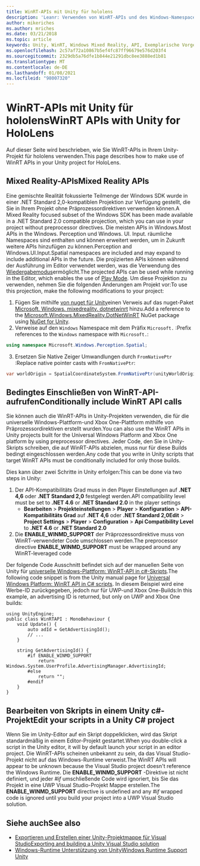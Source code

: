 ```yaml
---
title: WinRT-APIs mit Unity für hololens
description: 'Leanr: Verwenden von WinRT-APIs und des Windows-Namespace in ihren Unity Mixed Reality-Projekten für hololens.'
author: mikeriches
ms.author: mriches
ms.date: 03/21/2018
ms.topic: article
keywords: Unity, WinRT, Windows Mixed Reality, API, Exemplarische Vorgehensweise, Mixed Reality-Headset, Windows Mixed Reality-Headset, Virtual Reality-Headset, Mixed Reality-APIs
ms.openlocfilehash: 2c57af72a10867b5ef4fc87ff96679e576d203f4
ms.sourcegitcommit: 2329db5a76dfe1b844e21291dbc8ee3888ed1b81
ms.translationtype: MT
ms.contentlocale: de-DE
ms.lasthandoff: 01/08/2021
ms.locfileid: "98007320"
---
```

# <a name="winrt-apis-with-unity-for-hololens"></a><span data-ttu-id="24f9f-104">WinRT-APIs mit Unity für hololens</span><span class="sxs-lookup"><span data-stu-id="24f9f-104">WinRT APIs with Unity for HoloLens</span></span>

<span data-ttu-id="24f9f-105">Auf dieser Seite wird beschrieben, wie Sie WinRT-APIs in Ihrem Unity-Projekt für hololens verwenden.</span><span class="sxs-lookup"><span data-stu-id="24f9f-105">This page describes how to make use of WinRT APIs in your Unity project for HoloLens.</span></span>

## <a name="mixed-reality-apis"></a><span data-ttu-id="24f9f-106">Mixed Reality-APIs</span><span class="sxs-lookup"><span data-stu-id="24f9f-106">Mixed Reality APIs</span></span>

<span data-ttu-id="24f9f-107">Eine gemischte Realität fokussierte Teilmenge der Windows SDK wurde in einer .NET Standard 2,0-kompatiblen Projektion zur Verfügung gestellt, die Sie in Ihrem Projekt ohne Präprozessordirektiven verwenden können.</span><span class="sxs-lookup"><span data-stu-id="24f9f-107">A Mixed Reality focused subset of the Windows SDK has been made available in a .NET Standard 2.0 compatible projection, which you can use in your project without preprocessor directives.</span></span> <span data-ttu-id="24f9f-108">Die meisten APIs in Windows.</span><span class="sxs-lookup"><span data-stu-id="24f9f-108">Most APIs in the Windows.</span></span> <span data-ttu-id="24f9f-109">Perception und Windows. UI. Input. räumliche Namespaces sind enthalten und können erweitert werden, um in Zukunft weitere APIs hinzufügen zu können.</span><span class="sxs-lookup"><span data-stu-id="24f9f-109">Perception and Windows.UI.Input.Spatial namespaces are included and may expand to include additional APIs in the future.</span></span> <span data-ttu-id="24f9f-110">Die projizierten APIs können während der Ausführung im Editor verwendet werden, was die Verwendung des [Wiedergabemodus](https://docs.microsoft.com//windows/mixed-reality/unity-play-mode)ermöglicht.</span><span class="sxs-lookup"><span data-stu-id="24f9f-110">The projected APIs can be used while running in the Editor, which enables the use of [Play Mode](https://docs.microsoft.com//windows/mixed-reality/unity-play-mode).</span></span> <span data-ttu-id="24f9f-111">Um diese Projektion zu verwenden, nehmen Sie die folgenden Änderungen am Projekt vor:</span><span class="sxs-lookup"><span data-stu-id="24f9f-111">To use this projection, make the following modifications to your project:</span></span>

1) <span data-ttu-id="24f9f-112">Fügen Sie mithilfe [von nuget für Unity](https://github.com/GlitchEnzo/NuGetForUnity)einen Verweis auf das nuget-Paket [Microsoft. Windows. mixedreality. dotnetwinrt](https://www.nuget.org/packages/Microsoft.Windows.MixedReality.DotNetWinRT) hinzu.</span><span class="sxs-lookup"><span data-stu-id="24f9f-112">Add a reference to the [Microsoft.Windows.MixedReality.DotNetWinRT](https://www.nuget.org/packages/Microsoft.Windows.MixedReality.DotNetWinRT) NuGet package using [NuGet for Unity](https://github.com/GlitchEnzo/NuGetForUnity).</span></span>
2) <span data-ttu-id="24f9f-113">Verweise auf den `Windows` Namespace mit dem Präfix `Microsoft.` :</span><span class="sxs-lookup"><span data-stu-id="24f9f-113">Prefix references to the `Windows` namespace with `Microsoft.`:</span></span>
```cs
using namespace Microsoft.Windows.Perception.Spatial;
```
3) <span data-ttu-id="24f9f-114">Ersetzen Sie Native Zeiger Umwandlungen durch `FromNativePtr` :</span><span class="sxs-lookup"><span data-stu-id="24f9f-114">Replace native pointer casts with `FromNativePtr`:</span></span>
```cs
var worldOrigin = SpatialCoordinateSystem.FromNativePtr(unityWorldOriginPtr);
```

## <a name="conditionally-include-winrt-api-calls"></a><span data-ttu-id="24f9f-115">Bedingtes Einschließen von WinRT-API-aufrufen</span><span class="sxs-lookup"><span data-stu-id="24f9f-115">Conditionally include WinRT API calls</span></span>

<span data-ttu-id="24f9f-116">Sie können auch die WinRT-APIs in Unity-Projekten verwenden, die für die universelle Windows-Plattform-und Xbox One-Plattform mithilfe von Präprozessordirektiven erstellt wurden.</span><span class="sxs-lookup"><span data-stu-id="24f9f-116">You can also use the WinRT APIs in Unity projects built for the Universal Windows Platform and Xbox One platform by using preprocessor directives.</span></span> <span data-ttu-id="24f9f-117">Jeder Code, den Sie in Unity-Skripts schreiben, die auf WinRT-APIs abzielen, muss nur für diese Builds bedingt eingeschlossen werden.</span><span class="sxs-lookup"><span data-stu-id="24f9f-117">Any code that you write in Unity scripts that target WinRT APIs must be conditionally included for only those builds.</span></span> 

<span data-ttu-id="24f9f-118">Dies kann über zwei Schritte in Unity erfolgen:</span><span class="sxs-lookup"><span data-stu-id="24f9f-118">This can be done via two steps in Unity:</span></span>
1) <span data-ttu-id="24f9f-119">Der API-Kompatibilitäts Grad muss in den Player Einstellungen auf **.NET 4,6** oder **.NET Standard 2,0** festgelegt werden.</span><span class="sxs-lookup"><span data-stu-id="24f9f-119">API compatibility level must be set to **.NET 4.6** or **.NET Standard 2.0** in the player settings</span></span>
    - <span data-ttu-id="24f9f-120">**Bearbeiten**  >  **Projekteinstellungen**  >  **Player**  >  **Konfiguration**  >  **API-Kompatibilitäts Grad** auf **.NET 4,6** oder **.NET Standard 2,0**</span><span class="sxs-lookup"><span data-stu-id="24f9f-120">**Edit** > **Project Settings** > **Player** > **Configuration** > **Api Compatibility Level** to **.NET 4.6** or **.NET Standard 2.0**</span></span>
2) <span data-ttu-id="24f9f-121">Die **ENABLE_WINMD_SUPPORT** der Präprozessordirektive muss von WinRT-verwendeter Code umschlossen werden.</span><span class="sxs-lookup"><span data-stu-id="24f9f-121">The preprocessor directive **ENABLE_WINMD_SUPPORT** must be wrapped around any WinRT-leveraged code</span></span>

<span data-ttu-id="24f9f-122">Der folgende Code Ausschnitt befindet sich auf der manuellen Seite von Unity für [universelle Windows-Plattform: WinRT-API in c#-Skripts](https://docs.unity3d.com/Manual/windowsstore-scripts.html).</span><span class="sxs-lookup"><span data-stu-id="24f9f-122">The following code snippet is from the Unity manual page for [Universal Windows Platform: WinRT API in C# scripts](https://docs.unity3d.com/Manual/windowsstore-scripts.html).</span></span> <span data-ttu-id="24f9f-123">In diesem Beispiel wird eine Werbe-ID zurückgegeben, jedoch nur für UWP-und Xbox One-Builds:</span><span class="sxs-lookup"><span data-stu-id="24f9f-123">In this example, an advertising ID is returned, but only on UWP and Xbox One builds:</span></span>

```
using UnityEngine;
public class WinRTAPI : MonoBehaviour {
    void Update() {
        auto adId = GetAdvertisingId();
        // ...
    }

    string GetAdvertisingId() {
        #if ENABLE_WINMD_SUPPORT
            return Windows.System.UserProfile.AdvertisingManager.AdvertisingId;
        #else
            return "";
        #endif
    }
}
```

## <a name="edit-your-scripts-in-a-unity-c-project"></a><span data-ttu-id="24f9f-124">Bearbeiten von Skripts in einem Unity c#-Projekt</span><span class="sxs-lookup"><span data-stu-id="24f9f-124">Edit your scripts in a Unity C# project</span></span>

<span data-ttu-id="24f9f-125">Wenn Sie im Unity-Editor auf ein Skript doppelklicken, wird das Skript standardmäßig in einem Editor-Projekt gestartet.</span><span class="sxs-lookup"><span data-stu-id="24f9f-125">When you double-click a script in the Unity editor, it will by default launch your script in an editor project.</span></span> <span data-ttu-id="24f9f-126">Die WinRT-APIs scheinen unbekannt zu sein, da das Visual Studio-Projekt nicht auf das Windows-Runtime verweist.</span><span class="sxs-lookup"><span data-stu-id="24f9f-126">The WinRT APIs will appear to be unknown because the Visual Studio project doesn't reference the Windows Runtime.</span></span> <span data-ttu-id="24f9f-127">Die **ENABLE_WINMD_SUPPORT** -Direktive ist nicht definiert, und jeder *#if* umschließende Code wird ignoriert, bis Sie das Projekt in eine UWP Visual Studio-Projekt Mappe erstellen.</span><span class="sxs-lookup"><span data-stu-id="24f9f-127">The **ENABLE_WINMD_SUPPORT** directive is undefined and any *#if* wrapped code is ignored until you build your project into a UWP Visual Studio solution.</span></span>

## <a name="see-also"></a><span data-ttu-id="24f9f-128">Siehe auch</span><span class="sxs-lookup"><span data-stu-id="24f9f-128">See also</span></span>
* [<span data-ttu-id="24f9f-129">Exportieren und Erstellen einer Unity-Projektmappe für Visual Studio</span><span class="sxs-lookup"><span data-stu-id="24f9f-129">Exporting and building a Unity Visual Studio solution</span></span>](exporting-and-building-a-unity-visual-studio-solution.md)
* [<span data-ttu-id="24f9f-130">Windows-Runtime Unterstützung von Unity</span><span class="sxs-lookup"><span data-stu-id="24f9f-130">Windows Runtime Support Unity</span></span>](https://docs.unity3d.com/Manual/IL2CPP-WindowsRuntimeSupport.html)
